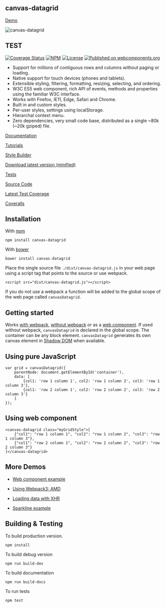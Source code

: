 canvas-datagrid
---------------

[Demo](https://tonygermaneri.github.io/canvas-datagrid/tutorials/demo.html)

![canvas-datagrid](https://tonygermaneri.github.io/canvas-datagrid/images/datagrid1.png)
## TEST
[![Coverage Status](https://coveralls.io/repos/github/TonyGermaneri/canvas-datagrid/badge.svg?branch=master&build=1640)](https://coveralls.io/github/TonyGermaneri/canvas-datagrid?branch=master)
[![NPM](https://img.shields.io/npm/v/canvas-datagrid.svg)](https://www.npmjs.com/package/canvas-datagrid)
[![License](https://img.shields.io/badge/License-BSD%203--Clause-blue.svg)](https://opensource.org/licenses/BSD-3-Clause)
[![Published on webcomponents.org](https://img.shields.io/badge/webcomponents.org-published-blue.svg)](https://www.webcomponents.org/element/TonyGermaneri/canvas-datagrid)

* Support for millions of contiguous rows and columns without paging or loading.
* Native support for touch devices (phones and tablets).
* Extensible styling, filtering, formatting, resizing, selecting, and ordering.
* W3C ES5 web component, rich API of events, methods and properties using the familiar W3C interface.
* Works with Firefox, IE11, Edge, Safari and Chrome.
* Built in and custom styles.
* Per-user styles, settings using localStorage.
* Hierarchal context menu.
* Zero dependencies, very small code base, distributed as a single ~80k (~20k gziped) file.


[Documentation](https://tonygermaneri.github.io/canvas-datagrid/docs/)

[Tutorials](https://tonygermaneri.github.io/canvas-datagrid/docs/index.html#tutorials)

[Style Builder](https://tonygermaneri.github.io/canvas-datagrid/tutorials/styleBuilder.html)

[Download latest version (minified)](https://tonygermaneri.github.io/canvas-datagrid/dist/canvas-datagrid.js)

[Tests](https://tonygermaneri.github.io/canvas-datagrid/test/tests.html)

[Source Code](https://github.com/TonyGermaneri/canvas-datagrid)

[Latest Test Coverage](https://tonygermaneri.github.io/canvas-datagrid/build/report/lcov-report/index.html)

[Coveralls](https://coveralls.io/github/TonyGermaneri/canvas-datagrid)

Installation
------------

With [npm](https://www.npmjs.com/package/canvas-datagrid)

    npm install canvas-datagrid


With [bower](https://libraries.io/bower/canvas-datagrid)

    bower install canvas-datagrid


Place the single source file `./dist/canvas-datagrid.js` in your web page using
a script tag that points to the source or use webpack.

    <script src="dist/canvas-datagrid.js"></script>

If you do not use a webpack a function will
be added to the global scope of the web page called `canvasDatagrid`.

Getting started
---------------

Works [with webpack](https://tonygermaneri.github.io/canvas-datagrid/tutorials/amdDemo.html), [without webpack](https://tonygermaneri.github.io/canvas-datagrid/tutorials/demo.html) or as a [web component](https://tonygermaneri.github.io/canvas-datagrid/tutorials/webcomponentDemo.html).
If used without webpack, `canvasDatagrid` is declared in the global scope.
The container can be any block element.  `canvasDatagrid` generates its own canvas element in [Shadow DOM](https://www.w3.org/TR/shadow-dom/) when available.

Using pure JavaScript
---------------------


    var grid = canvasDatagrid({
        parentNode: document.getElementById('container'),
        data: [
            {col1: 'row 1 column 1', col2: 'row 1 column 2', col3: 'row 1 column 3'},
            {col1: 'row 2 column 1', col2: 'row 2 column 2', col3: 'row 2 column 3'}
        ]
    });


Using web component
-------------------

<!--
```
<custom-element-demo>
  <template>
    <script src="https://tonygermaneri.github.io/canvas-datagrid/dist/canvas-datagrid.debug.js"></script>
    <div style="height: 300px;"><next-code-block></next-code-block></div>
  </template>
</custom-element-demo>
```
-->


    <canvas-datagrid class="myGridStyle">[
        {"col1": "row 1 column 1", "col2": "row 1 column 2", "col3": "row 1 column 3"},
        {"col1": "row 2 column 1", "col2": "row 2 column 2", "col3": "row 2 column 3"}
    ]</canvas-datagrid>


More Demos
----------

* [Web component example](https://tonygermaneri.github.io/canvas-datagrid/tutorials/webcomponentDemo.html)

* [Using Webpack3: AMD](https://tonygermaneri.github.io/canvas-datagrid/tutorials/amdDemo.html)

* [Loading data with XHR](https://tonygermaneri.github.io/canvas-datagrid/tutorials/demo.html)

* [Sparkline example](https://tonygermaneri.github.io/canvas-datagrid/tutorials/sparklineDemo.html)


Building & Testing
------------------

To build production version.

    npm install

To build debug version

    npm run build-dev

To build documentation

    npm run build-docs

To run tests

    npm test



